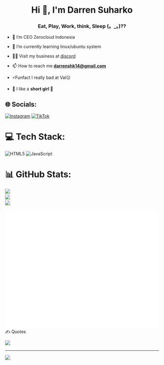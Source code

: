 
<h1 align="center">Hi 👋, I'm Darren Suharko</h1>
<h3 align="center">Eat, Play, Work, think, Sleep (。_。)??</h3>


- 🔭 I’m CEO Zerocloud Indonesia

- 🌱 I’m currently learning linux/ubuntu system

- 👨‍💻 Visit my business at [discord](https://discord.zerocloud.id)

- 📫 How to reach me **darrenshk14@gmail.com**
  
- ⚡Funfact I really bad at Val😑

- 💖 I like a **short girl 🥶**

## 🌐 Socials:
[![Instagram](https://img.shields.io/badge/Instagram-%23E4405F.svg?logo=Instagram&logoColor=white)](https://www.instagram.com/d4rr3n14/) [![TikTok](https://img.shields.io/badge/TikTok-%23000000.svg?logo=TikTok&logoColor=white)](https://tiktok.com/@zerocloud.id) 

# 💻 Tech Stack:
![HTML5](https://img.shields.io/badge/html5-%23E34F26.svg?style=for-the-badge&logo=html5&logoColor=white) ![JavaScript](https://img.shields.io/badge/javascript-%23323330.svg?style=for-the-badge&logo=javascript&logoColor=%23F7DF1E)

# 📊 GitHub Stats:
![](https://github-readme-stats.vercel.app/api?username=darrenshk14&theme=dark&hide_border=false&include_all_commits=false&count_private=false)<br/>
![](https://github-readme-streak-stats.herokuapp.com/?user=darrenshk14&theme=dark&hide_border=false)<br/>
![](https://github-readme-stats.vercel.app/api/top-langs/?username=darrenshk14&theme=dark&hide_border=false&include_all_commits=false&count_private=false&layout=compact)

<p><img align="center" src="https://raw.githubusercontent.com/lezetho/lezetho/main/github-metrics.svg" alt="darrenshk14"




### ✍️ Quotes
![](https://static.wixstatic.com/media/fff474_591a6fc4b7a247dfa2f23753fbb2feb8~mv2.jpg/v1/fill/w_733,h_550,al_c,q_85,usm_0.66_1.00_0.01,enc_auto/fff474_591a6fc4b7a247dfa2f23753fbb2feb8~mv2.jpg)



---
[![](https://visitcount.itsvg.in/api?id=darrenshk14&icon=0&color=0)](https://visitcount.itsvg.in)

